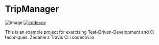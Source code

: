# TripManager
![image](https://travis-ci.org/DanielMWO/tripmanager.svg?branch=master)
[![codecov](https://codecov.io/gh/DanielMWO/tripmanager/branch/master/graph/badge.svg)](https://codecov.io/gh/DanielMWO/tripmanager)

This is an example project for exercising Test-Driven-Development and CI techniques.
Zadanie z Travis CI i codecov.io
